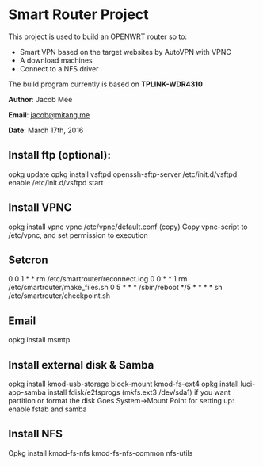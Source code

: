 # Smart Router Project

This project is used to build an OPENWRT router so to:
* Smart VPN based on the target websites by AutoVPN with VPNC
* A download machines
*	Connect to a NFS driver

The build program currently is based on
**TPLINK-WDR4310**

**Author**:	Jacob Mee

**Email**:	jacob@mitang.me

**Date**:		March 17th, 2016

## Install ftp (optional):
opkg update
opkg install vsftpd openssh-sftp-server
/etc/init.d/vsftpd enable
/etc/init.d/vsftpd start

## Install VPNC
opkg install vpnc
vpnc /etc/vpnc/default.conf (copy)
Copy vpnc-script to /etc/vpnc, and set permission to execution

## Setcron
0 0 1 * * rm /etc/smartrouter/reconnect.log
0 0 * * 1 rm /etc/smartrouter/make_files.sh
0 5 * * * /sbin/reboot
*/5 * * * * sh /etc/smartrouter/checkpoint.sh

## Email
opkg install msmtp

## Install external disk & Samba
opkg install kmod-usb-storage block-mount kmod-fs-ext4
opkg install luci-app-samba
install fdisk/e2fsprogs (mkfs.ext3 /dev/sda1) if you want partition or format the disk
Goes System->Mount Point for setting up: enable fstab and samba

## Install NFS
Opkg install kmod-fs-nfs kmod-fs-nfs-common nfs-utils

